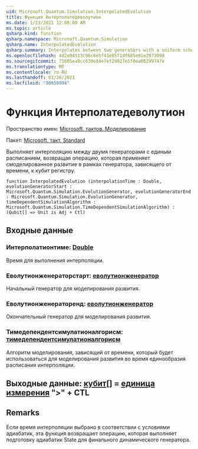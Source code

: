 ```yaml
---
uid: Microsoft.Quantum.Simulation.InterpolatedEvolution
title: Функция Интерполатедеволутион
ms.date: 1/23/2021 12:00:00 AM
ms.topic: article
qsharp.kind: function
qsharp.namespace: Microsoft.Quantum.Simulation
qsharp.name: InterpolatedEvolution
qsharp.summary: Interpolates between two generators with a uniform schedule, returning an operation that applies simulated evolution under the resulting time-dependent generator to a qubit register.
ms.openlocfilehash: 4d2e04513c96c6e5f41e85f1df685e91e2973098
ms.sourcegitcommit: 71605ea9cc630e84e7ef29027e1f0ea06299747e
ms.translationtype: MT
ms.contentlocale: ru-RU
ms.lasthandoff: 01/26/2021
ms.locfileid: "98858094"
---
```

# <a name="interpolatedevolution-function"></a>Функция Интерполатедеволутион

Пространство имен: [Microsoft. тактов. Моделирование](xref:Microsoft.Quantum.Simulation)

Пакет: [Microsoft. такт. Standard](https://nuget.org/packages/Microsoft.Quantum.Standard)


Выполняет интерполяцию между двумя генераторами с единым расписанием, возвращая операцию, которая применяет смоделированное развитие в рамках генератора, зависящего от времени, к кубит регистру.

```qsharp
function InterpolatedEvolution (interpolationTime : Double, evolutionGeneratorStart : Microsoft.Quantum.Simulation.EvolutionGenerator, evolutionGeneratorEnd : Microsoft.Quantum.Simulation.EvolutionGenerator, timeDependentSimulationAlgorithm : Microsoft.Quantum.Simulation.TimeDependentSimulationAlgorithm) : (Qubit[] => Unit is Adj + Ctl)
```


## <a name="input"></a>Входные данные

### <a name="interpolationtime--double"></a>Интерполатионтиме: [Double](xref:microsoft.quantum.lang-ref.double)

Время для выполнения интерполяции.


### <a name="evolutiongeneratorstart--evolutiongenerator"></a>Еволутионженераторстарт: [еволутионженератор](xref:Microsoft.Quantum.Simulation.EvolutionGenerator)

Начальный генератор для моделирования развития.


### <a name="evolutiongeneratorend--evolutiongenerator"></a>Еволутионженераторенд: [еволутионженератор](xref:Microsoft.Quantum.Simulation.EvolutionGenerator)

Окончательный генератор для моделирования развития.


### <a name="timedependentsimulationalgorithm--timedependentsimulationalgorithm"></a>Тимедепендентсимулатионалгорисм: [тимедепендентсимулатионалгорисм](xref:Microsoft.Quantum.Simulation.TimeDependentSimulationAlgorithm)

Алгоритм моделирования, зависящий от времени, который будет использоваться для моделирования развития во время единообразия расписания интерполяции.



## <a name="output--qubit--unit--is-adj--ctl"></a>Выходные данные: [кубит](xref:microsoft.quantum.lang-ref.qubit)[] = [единица измерения](xref:microsoft.quantum.lang-ref.unit)  ">" + CTL



## <a name="remarks"></a>Remarks

Если время интерполяции выбрано в соответствии с условиями адиабатик, эта функция возвращает операцию, которая выполняет подготовку адиабатик State для финального динамического генератора.
